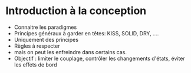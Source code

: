 # Introduction à la conception

* Connaitre les paradigmes
* Principes généraux à garder en têtes: KISS, SOLID, DRY, ....
* Uniquement des principes
* Règles à respecter
* mais on peut les enfreindre dans certains cas.
* Objectif : limiter le couplage, contrôler les changements d'états, éviter les effets de bord